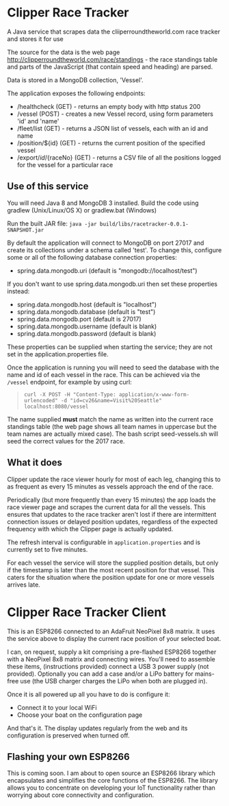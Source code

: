 # Clipper Race Tracker

A Java service that scrapes data the cliiperroundtheworld.com race tracker and stores it for use

The source for the data is the web page http://clipperroundtheworld.com/race/standings - the race standings table and parts of the JavaScript (that contain speed and heading) are parsed.

Data is stored in a MongoDB collection, 'Vessel'. 

The application exposes the following endpoints:
- /healthcheck (GET) - returns an empty body with http status 200
- /vessel (POST) - creates a new Vessel record, using form parameters 'id' and 'name'
- /fleet/list (GET) - returns a JSON list of vessels, each with an id and name 
- /position/${id} (GET) - returns the current position of the specified vessel
- /export/${id}/${raceNo} (GET) - returns a CSV file of all the positions logged for the vessel for a particular race 

## Use of this service

You will need Java 8 and MongoDB 3 installed. Build the code using gradlew (Unix/Linux/OS X) or gradlew.bat (Windows)

Run the built JAR file: `java -jar build/libs/racetracker-0.0.1-SNAPSHOT.jar`

By default the application will connect to MongoDB on port 27017 and create its collections under a schema called 'test'. 
To change this, configure some or all of the following database connection properties:
- spring.data.mongodb.uri (default is "mongodb://localhost/test")

If you don't want to use spring.data.mongodb.uri then set these properties instead:
- spring.data.mongodb.host (default is "localhost")
- spring.data.mongodb.database (default is "test")
- spring.data.mongodb.port (default is 27017)
- spring.data.mongodb.username (default is blank)
- spring.data.mongodb.password (default is blank)

These properties can be supplied when starting the service; they are not set in the application.properties file.

Once the application is running you will need to seed the database with the name and id of each vessel in the race.
This can be achieved via the `/vessel` endpoint, for example by using curl:

> `curl -X POST -H "Content-Type: application/x-www-form-urlencoded" -d "id=cv26&name=Visit%20Seattle" localhost:8080/vessel`

The name supplied **must** match the name as written into the current race standings table (the web page shows all team names in uppercase but the team names are actually mixed case).
The bash script seed-vessels.sh will seed the correct values for the 2017 race.  

## What it does

Clipper update the race viewer hourly for most of each leg, changing this to as frequent as every 15 minutes as vessels approach the end of the race.

Periodically (but more frequently than every 15 minutes) the app loads the race viewer page and scrapes the current data for all the vessels.
This ensures that updates to the race tracker aren't lost if there are intermittent connection issues or delayed position updates, regardless of the expected frequency with which the Clipper page is actually updated.

The refresh interval is configurable in `application.properties` and is currently set to five minutes. 
  
For each vessel the service will store the supplied position details, but only if the timestamp is later than the most recent position for that vessel.
This caters for the situation where the position update for one or more vessels arrives late.  

# Clipper Race Tracker Client

This is an ESP8266 connected to an AdaFruit NeoPixel 8x8 matrix. 
It uses the service above to display the current race position of your selected boat.

I can, on request, supply a kit comprising a pre-flashed ESP8266 together with a NeoPixel 8x8 matrix and connecting wires.
You'll need to assemble these items, (instructions provided) connect a USB 3 power supply (not provided).
Optionally you can add a case and/or a LiPo battery for mains-free use (the USB charger charges the LiPo when both are plugged in).

Once it is all powered up all you have to do is configure it: 
- Connect it to your local WiFi
- Choose your boat on the configuration page

And that's it. The display updates regularly from the web and its configuration is preserved when turned off.

## Flashing your own ESP8266

This is coming soon.
I am about to open source an ESP8266 library which encapsulates and simplifies the core functions of the ESP8266.
The library allows you to concentrate on developing your IoT functionality rather than worrying about core connectivity and configuration.